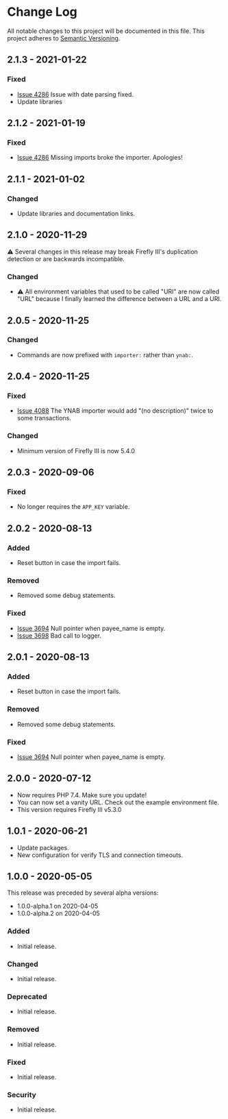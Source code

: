 # Change Log
All notable changes to this project will be documented in this file.
This project adheres to [Semantic Versioning](http://semver.org/).

## 2.1.3 - 2021-01-22

### Fixed

- [Issue 4286](https://github.com/firefly-iii/firefly-iii/issues/4286) Issue with date parsing fixed.
- Update libraries

## 2.1.2 - 2021-01-19

### Fixed

- [Issue 4286](https://github.com/firefly-iii/firefly-iii/issues/4286) Missing imports broke the importer. Apologies!

## 2.1.1 - 2021-01-02

### Changed

- Update libraries and documentation links.

## 2.1.0 - 2020-11-29

⚠️ Several changes in this release may break Firefly III's duplication detection or are backwards incompatible.

### Changed

- ⚠️ All environment variables that used to be called "URI" are now called "URL" because I finally learned the difference between a URL and a URI.

## 2.0.5 - 2020-11-25

### Changed

- Commands are now prefixed with `importer:` rather than `ynab:`.

## 2.0.4 - 2020-11-25

### Fixed

- [Issue 4088](https://github.com/firefly-iii/firefly-iii/issues/4088) The YNAB importer would add "(no description)" twice to some transactions.

### Changed

- Minimum version of Firefly III is now 5.4.0

## 2.0.3 - 2020-09-06

### Fixed
- No longer requires the `APP_KEY` variable.

## 2.0.2 - 2020-08-13

### Added
- Reset button in case the import fails.

### Removed
- Removed some debug statements.

### Fixed
- [Issue 3694](https://github.com/firefly-iii/firefly-iii/issues/3694) Null pointer when payee_name is empty.
- [Issue 3698](https://github.com/firefly-iii/firefly-iii/issues/3698) Bad call to logger.

## 2.0.1 - 2020-08-13

### Added
- Reset button in case the import fails.

### Removed
- Removed some debug statements.

### Fixed
- [Issue 3694](https://github.com/firefly-iii/firefly-iii/issues/3694) Null pointer when payee_name is empty.

## 2.0.0 - 2020-07-12

- Now requires PHP 7.4. Make sure you update!
- You can now set a vanity URL. Check out the example environment file.
- This version requires Firefly III v5.3.0

## 1.0.1 - 2020-06-21

- Update packages.
- New configuration for verify TLS and connection timeouts.

## 1.0.0 - 2020-05-05

This release was preceded by several alpha versions:

- 1.0.0-alpha.1 on 2020-04-05
- 1.0.0-alpha.2 on 2020-04-05

### Added
- Initial release.

### Changed
- Initial release.

### Deprecated
- Initial release.

### Removed
- Initial release.

### Fixed
- Initial release.

### Security
- Initial release.
